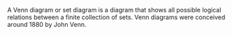 A Venn diagram or set diagram is a diagram that shows all possible logical relations between a finite collection of sets. Venn diagrams were conceived around 1880 by John Venn. 